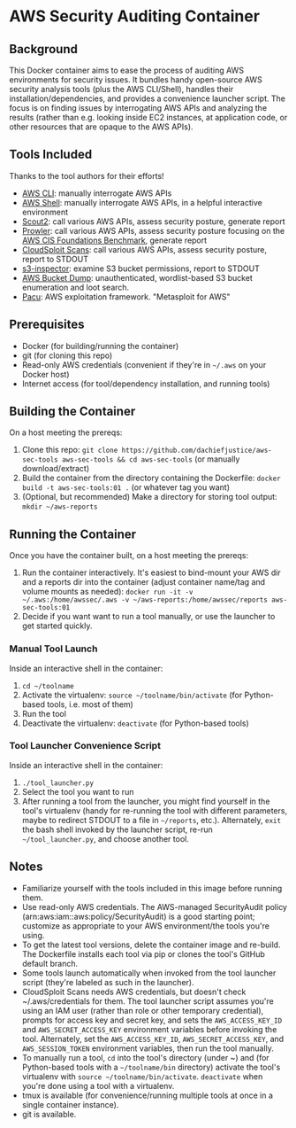 # AWS Security Auditing Container

## Background
This Docker container aims to ease the process of auditing AWS environments for security issues. It bundles handy open-source AWS security analysis tools (plus the AWS CLI/Shell), handles their installation/dependencies, and provides a convenience launcher script. The focus is on finding issues by interrogating AWS APIs and analyzing the results (rather than e.g. looking inside EC2 instances, at application code, or other resources that are opaque to the AWS APIs).

## Tools Included
Thanks to the tool authors for their efforts!

- [AWS CLI](https://aws.amazon.com/cli/): manually interrogate AWS APIs
- [AWS Shell](https://github.com/awslabs/aws-shell): manually interrogate AWS APIs, in a helpful interactive environment
- [Scout2](https://github.com/nccgroup/Scout2): call various AWS APIs, assess security posture, generate report
- [Prowler](https://github.com/Alfresco/prowler): call various AWS APIs, assess security posture focusing on the [AWS CIS Foundations Benchmark](https://d0.awsstatic.com/whitepapers/compliance/AWS_CIS_Foundations_Benchmark.pdf), generate report
- [CloudSploit Scans](https://github.com/cloudsploit/scans): call various AWS APIs, assess security posture, report to STDOUT 
- [s3-inspector](https://github.com/kromtech/s3-inspector): examine S3 bucket permissions, report to STDOUT
- [AWS Bucket Dump](https://github.com/jordanpotti/AWSBucketDump): unauthenticated, wordlist-based S3 bucket enumeration and loot search.
- [Pacu](https://github.com/RhinoSecurityLabs/pacu): AWS exploitation framework. "Metasploit for AWS"

## Prerequisites
- Docker (for building/running the container)
- git (for cloning this repo)
- Read-only AWS credentials (convenient if they're in `~/.aws` on your Docker host)
- Internet access (for tool/dependency installation, and running tools)

## Building the Container
On a host meeting the prereqs:

1. Clone this repo: `git clone https://github.com/dachiefjustice/aws-sec-tools aws-sec-tools && cd aws-sec-tools` (or manually download/extract)
2. Build the container from the directory containing the Dockerfile: `docker build -t aws-sec-tools:01 .` (or whatever tag you want)
3. (Optional, but recommended) Make a directory for storing tool output: `mkdir ~/aws-reports`

## Running the Container
Once you have the container built, on a host meeting the prereqs:

1. Run the container interactively. It's easiest to bind-mount your AWS dir and a reports dir into the container (adjust container name/tag and volume mounts as needed): `docker run -it -v ~/.aws:/home/awssec/.aws -v ~/aws-reports:/home/awssec/reports aws-sec-tools:01` 
2. Decide if you want want to run a tool manually, or use the launcher to get started quickly.

### Manual Tool Launch
Inside an interactive shell in the container:

1. `cd ~/toolname`
2. Activate the virtualenv: `source ~/toolname/bin/activate` (for Python-based tools, i.e. most of them)
3. Run the tool
4. Deactivate the virtualenv: `deactivate` (for Python-based tools)

### Tool Launcher Convenience Script
Inside an interactive shell in the container:

1. `./tool_launcher.py`
2. Select the tool you want to run
3. After running a tool from the launcher, you might find yourself in the tool's virtualenv (handy for re-running the tool with different parameters, maybe to redirect STDOUT to a file in `~/reports`, etc.). Alternately, `exit` the bash shell invoked by the launcher script, re-run `~/tool_launcher.py`, and choose another tool.
 
## Notes
- Familiarize yourself with the tools included in this image before running them.
- Use read-only AWS credentials. The AWS-managed SecurityAudit policy (arn:aws:iam::aws:policy/SecurityAudit) is a good starting point; customize as appropriate to your AWS environment/the tools you're using.
- To get the latest tool versions, delete the container image and re-build. The Dockerfile installs each tool via pip or clones the tool's GitHub default branch.
- Some tools launch automatically when invoked from the tool launcher script (they're labeled as such in the launcher).
- CloudSploit Scans needs AWS credentials, but doesn't check ~/.aws/credentials for them. The tool launcher script assumes you're using an IAM user (rather than role or other temporary credential), prompts for access key and secret key, and sets the `AWS_ACCESS_KEY_ID` and `AWS_SECRET_ACCESS_KEY` environment variables before invoking the tool. Alternately, set the `AWS_ACCESS_KEY_ID`, `AWS_SECRET_ACCESS_KEY`, and `AWS_SESSION_TOKEN` environment variables, then run the tool manually.
- To manually run a tool, `cd` into the tool's directory (under ~) and (for Python-based tools with a `~/toolname/bin` directory) activate the tool's virtualenv with `source ~/toolname/bin/activate`. `deactivate` when you're done using a tool with a virtualenv.
- tmux is available (for convenience/running multiple tools at once in a single container instance).
- git is available.

